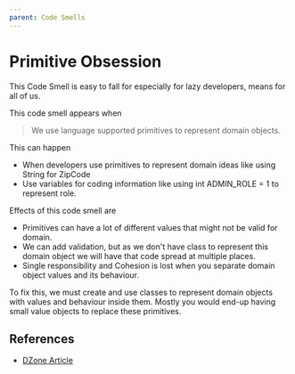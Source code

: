 ```yaml
---
parent: Code Smells
---
```


# Primitive Obsession
This Code Smell is easy to fall for especially for lazy developers, means for all of us.

This code smell appears when 
> We use language supported primitives to represent domain objects.

This can happen 
* When developers use primitives to represent domain ideas like using String for ZipCode
* Use variables for coding information like using int ADMIN_ROLE = 1 to represent role.

Effects of this code smell are
* Primitives can have a lot of different values that might not be valid for domain.
* We can add validation, but as we don't have class to represent this domain object we will have that code spread at multiple places.
* Single responsibility and Cohesion is lost when you separate domain object values and its behaviour. 
 
To fix this, we must create and use classes to represent domain objects with values and behaviour inside them.
Mostly you would end-up having small value objects to replace these primitives. 

## References
* [DZone Article](https://dzone.com/articles/code-quality-fighting-primitive-obsession-code-sme-1)  